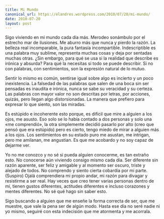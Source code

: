 ```yaml
---
title: Mi Mundo
canonical_url: https://elandres.wordpress.com/2010/07/20/mi-mundo/
date: 2010-07-20
layout: post
---
```


Sigo viviendo en mi mundo cada día más. Merodeo sonámbulo por el estrecho mar de ilusiones. Me aburro más que nunca y pierdo la razón. La belleza real incomparable, la pura fantasía incompartible. Indescriptible es una palabra muy sublime, representa muchas cosas y deja por sentadas muchas otras. ¿Sin embargo, para qué se usa si la realidad que describe es irónica y absurda? Para qué la necesitas si todo se puede describir. Si no con palabras, con sentimientos, son la expresión natural de lo mutuo.

<!--more-->

Sentir lo mismo es común, sentirse igual sobre algo es incierto y un poco inexistencia. La falsedad de las palabras que salen de una boca sin ser pensadas es inaudita e irónica, nunca se sabe su veracidad y su certeza. Las palabras con mayor valor no son descritas por letras, por acciones, quizás, pero llegan algo distorsionadas. La manera que prefiero para expresar lo que siento, son las miradas.

Es estúpido e incoherente esto porque, es difícil que mire a alguien a los ojos, me asusto. Eso solo se lo había contado a dos personas y solo una «me comprendió», la otra simplemente decidió pasarlo por alto (creo que pensó que era estúpido) pero es cierto, tengo miedo de mirar a alguien más a los ojos. Los sentimientos en su estado puro me asustan, me intrigan, pero me amilanan, me angustian. Es que me acobardo y no soy capaz de dejarme ver.

Yo no me conozco y no sé si pueda alguien conocerme, es tan extraño esto. No conocerse aún viviendo consigo mismo cada día. Ser diferente sin razón aparente, ser feliz y amigable y al momento ser oscuro, triste y alejado de todos. No comprendo y siento cierta cobardía por mi parte. (Suspiro) Ojalá comprendiera mi propio andar, mi razón para divagar y resistirme a ser real. Hay veces que creo tener varias personas dentro de mí, tienen gustos diferentes, actitudes diferentes e incluso corazones y mentes diferentes. No sé qué hago sin saber esto.

Sigo buscando a alguien que me enseñe la forma correcta de ser, que me muestre, que vale la pena ser de algún modo. Hasta ese día no seré nadie ni yo mismo, seguiré con esta indecisión que me atormenta y me acorrala.
